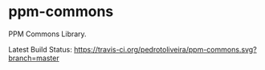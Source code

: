 ppm-commons
===========

PPM Commons Library.

Latest Build Status:
https://travis-ci.org/pedrotoliveira/ppm-commons.svg?branch=master
